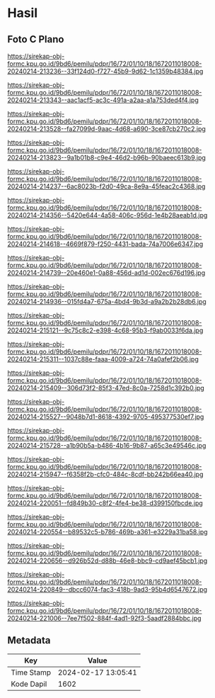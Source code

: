# Hasil

## Foto C Plano

https://sirekap-obj-formc.kpu.go.id/9bd6/pemilu/pdpr/16/72/01/10/18/1672011018008-20240214-213236--33f124d0-f727-45b9-9d62-1c1359b48384.jpg

https://sirekap-obj-formc.kpu.go.id/9bd6/pemilu/pdpr/16/72/01/10/18/1672011018008-20240214-213343--aac1acf5-ac3c-491a-a2aa-a1a753ded4f4.jpg

https://sirekap-obj-formc.kpu.go.id/9bd6/pemilu/pdpr/16/72/01/10/18/1672011018008-20240214-213528--fa27099d-9aac-4d68-a690-3ce87cb270c2.jpg

https://sirekap-obj-formc.kpu.go.id/9bd6/pemilu/pdpr/16/72/01/10/18/1672011018008-20240214-213823--9a1b01b8-c9e4-46d2-b96b-90baeec613b9.jpg

https://sirekap-obj-formc.kpu.go.id/9bd6/pemilu/pdpr/16/72/01/10/18/1672011018008-20240214-214237--6ac8023b-f2d0-49ca-8e9a-45feac2c4368.jpg

https://sirekap-obj-formc.kpu.go.id/9bd6/pemilu/pdpr/16/72/01/10/18/1672011018008-20240214-214356--5420e644-4a58-406c-956d-1e4b28aeab1d.jpg

https://sirekap-obj-formc.kpu.go.id/9bd6/pemilu/pdpr/16/72/01/10/18/1672011018008-20240214-214618--4669f879-f250-4431-bada-74a7006e6347.jpg

https://sirekap-obj-formc.kpu.go.id/9bd6/pemilu/pdpr/16/72/01/10/18/1672011018008-20240214-214739--20e460e1-0a88-456d-ad1d-002ec676d196.jpg

https://sirekap-obj-formc.kpu.go.id/9bd6/pemilu/pdpr/16/72/01/10/18/1672011018008-20240214-214936--015fd4a7-675a-4bd4-9b3d-a9a2b2b28db6.jpg

https://sirekap-obj-formc.kpu.go.id/9bd6/pemilu/pdpr/16/72/01/10/18/1672011018008-20240214-215121--9c75c8c2-e398-4c68-95b3-f9ab0033f6da.jpg

https://sirekap-obj-formc.kpu.go.id/9bd6/pemilu/pdpr/16/72/01/10/18/1672011018008-20240214-215311--1037c88e-faaa-4009-a724-74a0afef2b06.jpg

https://sirekap-obj-formc.kpu.go.id/9bd6/pemilu/pdpr/16/72/01/10/18/1672011018008-20240214-215409--306d73f2-85f3-47ed-8c0a-7258d1c392b0.jpg

https://sirekap-obj-formc.kpu.go.id/9bd6/pemilu/pdpr/16/72/01/10/18/1672011018008-20240214-215527--9048b7d1-8618-4392-9705-495377530ef7.jpg

https://sirekap-obj-formc.kpu.go.id/9bd6/pemilu/pdpr/16/72/01/10/18/1672011018008-20240214-215728--a1b90b5a-b486-4b16-9b87-a65c3e49546c.jpg

https://sirekap-obj-formc.kpu.go.id/9bd6/pemilu/pdpr/16/72/01/10/18/1672011018008-20240214-215947--f6358f2b-cfc0-484c-8cdf-bb242b66ea40.jpg

https://sirekap-obj-formc.kpu.go.id/9bd6/pemilu/pdpr/16/72/01/10/18/1672011018008-20240214-220051--fd849b30-c8f2-4fe4-be38-d399150fbcde.jpg

https://sirekap-obj-formc.kpu.go.id/9bd6/pemilu/pdpr/16/72/01/10/18/1672011018008-20240214-220554--b89532c5-b786-469b-a361-e3229a31ba58.jpg

https://sirekap-obj-formc.kpu.go.id/9bd6/pemilu/pdpr/16/72/01/10/18/1672011018008-20240214-220656--d926b52d-d88b-46e8-bbc9-cd9aef45bcb1.jpg

https://sirekap-obj-formc.kpu.go.id/9bd6/pemilu/pdpr/16/72/01/10/18/1672011018008-20240214-220849--dbcc6074-fac3-418b-9ad3-95b4d6547672.jpg

https://sirekap-obj-formc.kpu.go.id/9bd6/pemilu/pdpr/16/72/01/10/18/1672011018008-20240214-221006--7ee7f502-884f-4ad1-92f3-5aadf2884bbc.jpg


## Metadata

| Key        | Value               |
| ---------- | ------------------- |
| Time Stamp | 2024-02-17 13:05:41 |
| Kode Dapil | 1602                |



